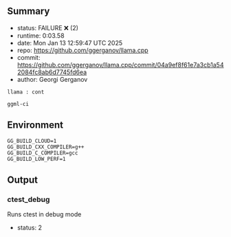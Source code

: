 ## Summary

- status:  FAILURE ❌ (2)
- runtime: 0:03.58
- date:    Mon Jan 13 12:59:47 UTC 2025
- repo:    https://github.com/ggerganov/llama.cpp
- commit:  https://github.com/ggerganov/llama.cpp/commit/04a9ef8f61e7a3cb1a542084fc8ab6d7745fd6ea
- author:  Georgi Gerganov
```
llama : cont

ggml-ci
```

## Environment

```
GG_BUILD_CLOUD=1
GG_BUILD_CXX_COMPILER=g++
GG_BUILD_C_COMPILER=gcc
GG_BUILD_LOW_PERF=1
```

## Output

### ctest_debug

Runs ctest in debug mode
- status: 2
```

```

